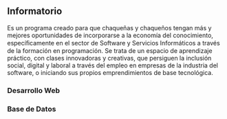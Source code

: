  ## Informatorio
Es un programa creado para que chaqueñas y chaqueños tengan más y mejores oportunidades de incorporarse a la economía del conocimiento, especíﬁcamente en el sector de Software y Servicios Informáticos a través de la formación en programación. Se trata de un espacio de aprendizaje práctico, con clases innovadoras y creativas, que persiguen la inclusión social, digital y laboral a través del empleo en empresas de la industria del software, o iniciando sus propios emprendimientos de base tecnológica.
### Desarrollo Web
### Base de Datos

